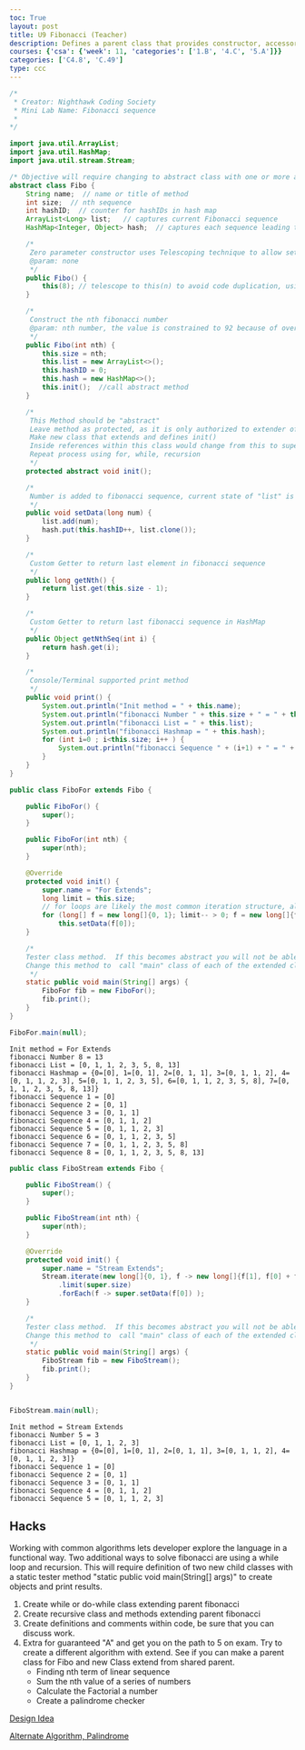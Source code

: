 ```yaml
---
toc: True
layout: post
title: U9 Fibonacci (Teacher)
description: Defines a parent class that provides constructor, accessor and settter methods for Fibonacci.  The child class needs to define the algorithm to init the Fibonacci Sequence.  Java fundamentals for creating objects, extending class, creating abstract class, utilizing  methods, super and this. in.   Programming fundamentals include given for loop and hacks for while, recursion implementation.  Additionally, the parent class shows use of ArrayList and HashMap data structures, which are topic for later unit.
courses: {'csa': {'week': 11, 'categories': ['1.B', '4.C', '5.A']}}
categories: ['C4.8', 'C.49']
type: ccc
---
```


```java
/*
 * Creator: Nighthawk Coding Society
 * Mini Lab Name: Fibonacci sequence
 * 
*/

import java.util.ArrayList;  
import java.util.HashMap;
import java.util.stream.Stream;

/* Objective will require changing to abstract class with one or more abstract methods below */
abstract class Fibo {
    String name;  // name or title of method
    int size;  // nth sequence
    int hashID;  // counter for hashIDs in hash map
    ArrayList<Long> list;   // captures current Fibonacci sequence
    HashMap<Integer, Object> hash;  // captures each sequence leading to final result

    /*
     Zero parameter constructor uses Telescoping technique to allow setting of the required value nth
     @param: none
     */
    public Fibo() {
        this(8); // telescope to this(n) to avoid code duplication, using a default value
    }

    /*
     Construct the nth fibonacci number
     @param: nth number, the value is constrained to 92 because of overflow in a long
     */
    public Fibo(int nth) {
        this.size = nth;
        this.list = new ArrayList<>();
        this.hashID = 0;
        this.hash = new HashMap<>();
        this.init();  //call abstract method
    }

    /*
     This Method should be "abstract"
     Leave method as protected, as it is only authorized to extender of the class
     Make new class that extends and defines init()
     Inside references within this class would change from this to super
     Repeat process using for, while, recursion
     */
    protected abstract void init();

    /*
     Number is added to fibonacci sequence, current state of "list" is added to hash for hashID "num"
     */
    public void setData(long num) {
        list.add(num);
        hash.put(this.hashID++, list.clone());
    }

    /*
     Custom Getter to return last element in fibonacci sequence
     */
    public long getNth() {
        return list.get(this.size - 1);
    }

    /*
     Custom Getter to return last fibonacci sequence in HashMap
     */
    public Object getNthSeq(int i) {
        return hash.get(i);
    }

    /*
     Console/Terminal supported print method
     */
    public void print() {
        System.out.println("Init method = " + this.name);
        System.out.println("fibonacci Number " + this.size + " = " + this.getNth());
        System.out.println("fibonacci List = " + this.list);
        System.out.println("fibonacci Hashmap = " + this.hash);
        for (int i=0 ; i<this.size; i++ ) {
            System.out.println("fibonacci Sequence " + (i+1) + " = " + this.getNthSeq(i));
        }
    }
}
```


```java
public class FiboFor extends Fibo {

    public FiboFor() {
        super();
    }

    public FiboFor(int nth) {
        super(nth);
    }

    @Override
    protected void init() {
        super.name = "For Extends";
        long limit = this.size;
        // for loops are likely the most common iteration structure, all the looping facts are in one line
        for (long[] f = new long[]{0, 1}; limit-- > 0; f = new long[]{f[1], f[0] + f[1]})
            this.setData(f[0]);
    }

    /*
    Tester class method.  If this becomes abstract you will not be able to test it directly ...
    Change this method to  call "main" class of each of the extended classes
     */
    static public void main(String[] args) {
        FiboFor fib = new FiboFor();
        fib.print();
    }
}

FiboFor.main(null);
```

    Init method = For Extends
    fibonacci Number 8 = 13
    fibonacci List = [0, 1, 1, 2, 3, 5, 8, 13]
    fibonacci Hashmap = {0=[0], 1=[0, 1], 2=[0, 1, 1], 3=[0, 1, 1, 2], 4=[0, 1, 1, 2, 3], 5=[0, 1, 1, 2, 3, 5], 6=[0, 1, 1, 2, 3, 5, 8], 7=[0, 1, 1, 2, 3, 5, 8, 13]}
    fibonacci Sequence 1 = [0]
    fibonacci Sequence 2 = [0, 1]
    fibonacci Sequence 3 = [0, 1, 1]
    fibonacci Sequence 4 = [0, 1, 1, 2]
    fibonacci Sequence 5 = [0, 1, 1, 2, 3]
    fibonacci Sequence 6 = [0, 1, 1, 2, 3, 5]
    fibonacci Sequence 7 = [0, 1, 1, 2, 3, 5, 8]
    fibonacci Sequence 8 = [0, 1, 1, 2, 3, 5, 8, 13]



```java
public class FiboStream extends Fibo {

    public FiboStream() {
        super();
    }

    public FiboStream(int nth) {
        super(nth);
    }

    @Override
    protected void init() {
        super.name = "Stream Extends";
        Stream.iterate(new long[]{0, 1}, f -> new long[]{f[1], f[0] + f[1]})
            .limit(super.size)
            .forEach(f -> super.setData(f[0]) );
    }

    /*
    Tester class method.  If this becomes abstract you will not be able to test it directly ...
    Change this method to  call "main" class of each of the extended classes
     */
    static public void main(String[] args) {
        FiboStream fib = new FiboStream();
        fib.print();
    }
}


FiboStream.main(null);
```

    Init method = Stream Extends
    fibonacci Number 5 = 3
    fibonacci List = [0, 1, 1, 2, 3]
    fibonacci Hashmap = {0=[0], 1=[0, 1], 2=[0, 1, 1], 3=[0, 1, 1, 2], 4=[0, 1, 1, 2, 3]}
    fibonacci Sequence 1 = [0]
    fibonacci Sequence 2 = [0, 1]
    fibonacci Sequence 3 = [0, 1, 1]
    fibonacci Sequence 4 = [0, 1, 1, 2]
    fibonacci Sequence 5 = [0, 1, 1, 2, 3]


## Hacks
Working with common algorithms lets developer explore the language in a functional way.  Two additional ways to solve fibonacci are using a while loop and recursion.  This will require definition of two new child classes with a static tester method "static public void main(String[] args)" to create objects and print results.

1. Create while or do-while class extending parent fibonacci
2. Create recursive class and methods extending parent fibonacci
3. Create definitions and comments within code, be sure that you can discuss work.  
4. Extra for guaranteed "A" and get you on the path to 5 on exam.  Try to create a different algorithm with extend.  See if you can make a parent class for Fibo and new Class extend from shared parent.
    - Finding nth term of linear sequence
    - Sum the nth value of a series of numbers
    - Calculate the Factorial a number
    - Create a palindrome checker

[Design Idea](https://jinja.nighthawkcodingsociety.com/algorithm/fibonacci/)

[Alternate Algorithm, Palindrome](https://jinja.nighthawkcodingsociety.com/algorithm/palindrome/)


